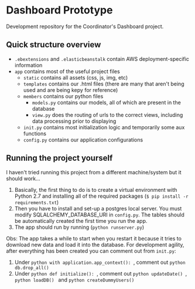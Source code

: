 # Dashboard Prototype
Development repository for the Coordinator's Dashboard project.

## Quick structure overview
* `.ebextensions` and `.elasticbeanstalk` contain AWS deployment-specific information
* `app` contains most of the useful project files
  * `static` contains all assets (css, js, img, etc)
  * `templates` contains our .html files (there are many that aren't being used and are being kepy for reference)
  * `members` contains our python files
    * `models.py` contains our models, all of which are present in the database
    * `view.py` does the routing of urls to the correct views, including data processing prior to displaying
  * `init.py` contains most initialization logic and temporarily some aux functions
  * `config.py` contains our application configurations

## Running the project yourself
I haven't tried running this project from a different machine/system but it should work...
1. Basically, the first thing to do is to create a virtual environment with Python 2.7 and installing all of the required packages (`$ pip install -r requirements.txt`)
2. Then you have to install and set-up a postgres local server. You must modify SQLALCHEMY_DATABASE_URI in `config.py`. The tables should be automatically created the first time you run the app.
3. The app should run by running (`python runserver.py`)

Obs: The app takes a while to start when you restart it because it tries to download new data and load it into the database.
For development agility, after everything has been created you can comment out from `init.py`:
1. Under ```python with application.app_context(): ```, comment out ```python db.drop_all() ```
2. Under ```python def initialize(): ```, comment out ```python updateDate() ```, ```python loadDB() ``` and ```python createDummyUsers() ```